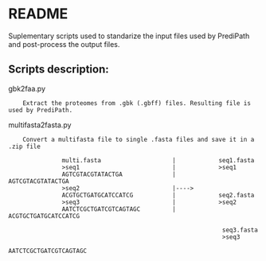 # README
Suplementary scripts used to standarize the input files used by PrediPath and post-process the output files.

## Scripts description:

gbk2faa.py

        Extract the proteomes from .gbk (.gbff) files. Resulting file is used by PrediPath.
        
multifasta2fasta.py

        Convert a multifasta file to single .fasta files and save it in a .zip file
```
               multi.fasta                    |            seq1.fasta
               >seq1                          |            >seq1
               AGTCGTACGTATACTGA              |            AGTCGTACGTATACTGA
               >seq2                          |----> 
               ACGTGCTGATGCATCCATCG           |            seq2.fasta
               >seq3                          |            >seq2
               AATCTCGCTGATCGTCAGTAGC         |            ACGTGCTGATGCATCCATCG
                           
                                                            seq3.fasta
                                                            >seq3
                                                            AATCTCGCTGATCGTCAGTAGC
```                                                

